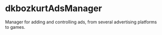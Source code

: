 # dkbozkurtAdsManager
Manager for adding and controlling ads, from several advertising platforms to games.
